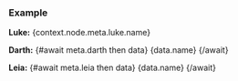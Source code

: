 <script>
    export let context
    const {meta} = context.node
</script>


### Example

**Luke:**
{context.node.meta.luke.name}


**Darth:**
{#await meta.darth then data}
    {data.name}
{/await}


**Leia:**
{#await meta.leia then data}
    {data.name}
{/await}


